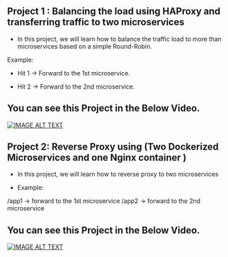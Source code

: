 ## Project 1 : Balancing the load using HAProxy and transferring traffic to two microservices

- In this project, we will learn how to balance the traffic load to more than microservices based on a simple Round-Robin.

Example:

* Hit 1  → Forward to the 1st microservice.
 
* Hit 2 →  Forward to the 2nd microservice.


## You can see this Project in the Below Video. 
[![IMAGE ALT TEXT](http://img.youtube.com/vi/tPjTk6381G8/0.jpg)](http://www.youtube.com/watch?v=tPjTk6381G8 " Project:1  DevOps Project using HA Proxy Load-Balancer")
## Project 2: Reverse Proxy using (Two Dockerized Microservices and one Nginx container )

 - In this project, we will learn how to reverse proxy to two microservices 

 - Example: 

  /app1  → forward to the 1st microservice
  /app2 → forward to the 2nd microservice
 
## You can see this Project in the Below Video. 
[![IMAGE ALT TEXT](http://img.youtube.com/vi/1gSKz7-ZaL8/0.jpg)](http://www.youtube.com/watch?v=1gSKz7-ZaL8 "Project:2 Reverse Proxy using Two Dockerized Microservices and one Nginx container ")


